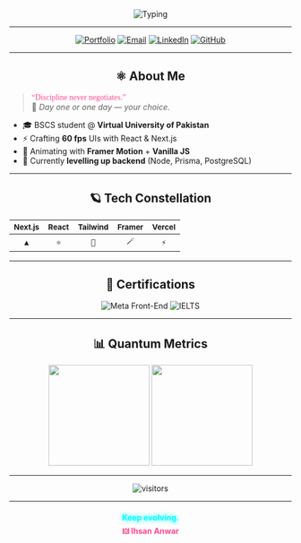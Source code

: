 



<div align="center">



<!-- =====  TYPING SUB  ===== -->
<img src="https://readme-typing-svg.herokuapp.com?font=Share+Tech+Mono&size=24&duration=2500&pause=800&color=00ffff&center=true&vCenter=true&width=700&lines=Frontend+Alchemist;React+⚛️+Next.js+▲+Tailwind+🌊;Always+Learning+🌱+Always+Building+🔥" alt="Typing">

</div>

---

<div align="center">

[![Portfolio](https://img.shields.io/badge/🏰_PORTFOLIO-0A0A0A?style=for-the-badge&logo=nextdotjs&logoColor=00ffff)](https://main-portfolio-seven-wine.vercel.app/)
[![Email](https://img.shields.io/badge/📡_EMAIL-0A0A0A?style=for-the-badge&logo=gmail&logoColor=ff4790)](mailto:ihsan.anwar4321@gmail.com)
[![LinkedIn](https://img.shields.io/badge/👾_LINKEDIN-0A0A0A?style=for-the-badge&logo=linkedin&logoColor=00ffff)](https://www.linkedin.com/in/ihsan-anwar-243964353/)
[![GitHub](https://img.shields.io/badge/🕳️_GITHUB-0A0A0A?style=for-the-badge&logo=github&logoColor=ffffff)](https://github.com/IHSAN-ANWAR)

</div>

---

## <div align="center"> ⚛️ About Me </div>

> <span style="color:#ff4790;font-family:Share Tech Mono">“Discipline never negotiates.”</span>  
> 🚀 *Day one or one day — your choice.*

- 🎓 BSCS student @ **Virtual University of Pakistan**  
- ⚡ Crafting **60 fps** UIs with React & Next.js  
- 🧪 Animating with **Framer Motion** + **Vanilla JS**  
- 🌱 Currently **levelling up backend** (Node, Prisma, PostgreSQL)

---

## <div align="center"> 🪐 Tech Constellation </div>

<div align="center">

| <sub>Next.js</sub> | <sub>React</sub> | <sub>Tailwind</sub> | <sub>Framer</sub> | <sub>Vercel</sub> |
|:------------------:|:----------------:|:-------------------:|:-----------------:|:-----------------:|
| `▲` | `⚛️` | `🌊` | `🪄` | `⚡` |

</div>

---

## <div align="center"> 🏅 Certifications </div>

<div align="center">

![Meta Front-End](https://img.shields.io/badge/Meta-Front--End%20Developer-066eff?style=flat-square&logo=coursera&logoColor=white)
![IELTS](https://img.shields.io/badge/IELTS-Preparation-ff4790?style=flat-square&logo=coursera&logoColor=white)

</div>

---

## <div align="center"> 📊 Quantum Metrics </div>

<div align="center">
  <img height="180" src="https://github-readme-stats.vercel.app/api?username=IHSAN-ANWAR&show_icons=true&theme=radical&hide_border=true&bg_color=0d1117&title_color=00ffff&icon_color=ff4790&text_color=ffffff" />
  <img height="180" src="https://github-readme-streak-stats.herokuapp.com/?user=IHSAN-ANWAR&theme=radical&hide_border=true&background=0d1117&ring=00ffff&fire=ff4790&currStreakNum=ffffff" />
</div>

---

<div align="center">

![visitors](https://visitor-badge.laobi.icu/badge?page_id=IHSAN-ANWAR&style=flat-square&color=00ffff&title=Visitors&titleColor=ffffff)

</div>

---

<h4 align="center">
  <span style="color:#00ffff;text-shadow:0 0 8px">Keep evolving.</span>
  <br>
  <a href="https://main-portfolio-seven-wine.vercel.app/" style="text-decoration:none;color:#ff4790">🜲 Ihsan Anwar</a>
</h4>

